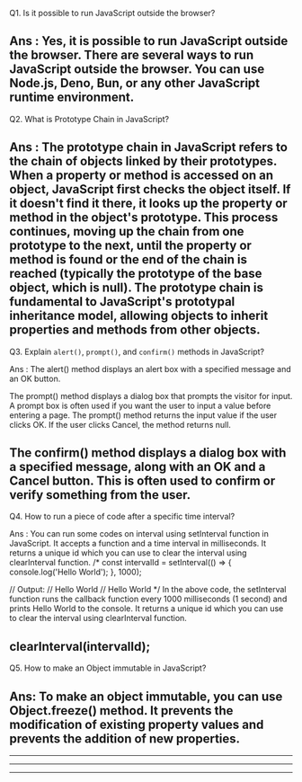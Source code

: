 Q1. Is it possible to run JavaScript outside the browser?

Ans : Yes, it is possible to run JavaScript outside the browser. There are several ways to run JavaScript outside the browser. You can use Node.js, Deno, Bun, or any other JavaScript runtime environment.
------------------------------------------------
Q2. What is Prototype Chain in JavaScript?

Ans : The prototype chain in JavaScript refers to the chain of objects linked by their prototypes. When a property or method is accessed on an object, JavaScript first checks the object itself. If it doesn't find it there, it looks up the property or method in the object's prototype. This process continues, moving up the chain from one prototype to the next, until the property or method is found or the end of the chain is reached (typically the prototype of the base object, which is null). The prototype chain is fundamental to JavaScript's prototypal inheritance model, allowing objects to inherit properties and methods from other objects.
------------------------------------------------
Q3. Explain `alert()`, `prompt()`, and `confirm()` methods in JavaScript?

Ans : The alert() method displays an alert box with a specified message and an OK button.

The prompt() method displays a dialog box that prompts the visitor for input. A prompt box is often used if you want the user to input a value before entering a page. The prompt() method returns the input value if the user clicks OK. If the user clicks Cancel, the method returns null.

The confirm() method displays a dialog box with a specified message, along with an OK and a Cancel button. This is often used to confirm or verify something from the user.
------------------------------------------------
Q4. How to run a piece of code after a specific time interval?

Ans : You can run some codes on interval using setInterval function in JavaScript. It accepts a function and a time interval in milliseconds. It returns a unique id which you can use to clear the interval using clearInterval function.
/*
const intervalId = setInterval(() => {
  console.log('Hello World');
}, 1000);

// Output:
// Hello World
// Hello World 
*/
In the above code, the setInterval function runs the callback function every 1000 milliseconds (1 second) and prints Hello World to the console. It returns a unique id which you can use to clear the interval using clearInterval function.

clearInterval(intervalId);
------------------------------------------------
Q5. How to make an Object immutable in JavaScript?

Ans: To make an object immutable, you can use Object.freeze() method. It prevents the modification of existing property values and prevents the addition of new properties.
------------------------------------------------

------------------------------------------------

------------------------------------------------

------------------------------------------------